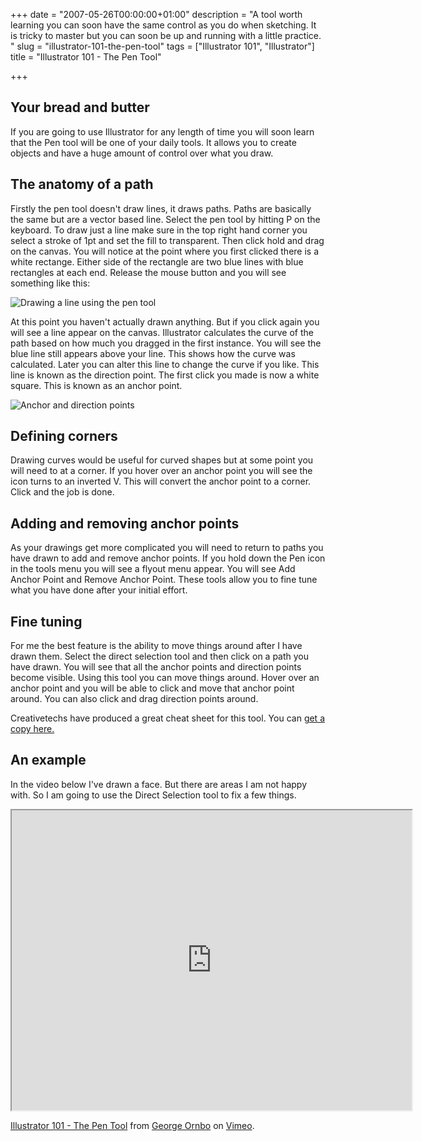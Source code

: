 +++
date = "2007-05-26T00:00:00+01:00"
description = "A tool worth learning you can soon have the same control as you do when sketching. It is tricky to master but you can soon be up and running with a little practice. "
slug = "illustrator-101-the-pen-tool"
tags = ["Illustrator 101", "Illustrator"]
title = "Illustrator 101 - The Pen Tool"

+++

## Your bread and butter

If you are going to use Illustrator for any length of time you will soon learn that the Pen tool will be one of your daily tools. It allows you to create objects and have a huge amount of control over what you draw.

## The anatomy of a path

Firstly the pen tool doesn't draw lines, it draws paths. Paths are basically the same but are a vector based line. Select the pen tool by hitting P on the keyboard. To draw just a line make sure in the top right hand corner you select a stroke of 1pt and set the fill to transparent. Then click hold and drag on the canvas. You will notice at the point where you first clicked there is a white rectange. Either side of the rectangle are two blue lines with blue rectangles at each end. Release the mouse button and you will see something like this:

![Drawing a line using the pen tool][1] 

At this point you haven't actually drawn anything. But if you click again you will see a line appear on the canvas. Illustrator calculates the curve of the path based on how much you dragged in the first instance. You will see the blue line still appears above your line. This shows how the curve was calculated. Later you can alter this line to change the curve if you like. This line is known as the direction point. The first click you made is now a white square. This is known as an anchor point.

![Anchor and direction points][2] 

## Defining corners

Drawing curves would be useful for curved shapes but at some point you will need to at a corner. If you hover over an anchor point you will see the icon turns to an inverted V. This will convert the anchor point to a corner. Click and the job is done. 

## Adding and removing anchor points

As your drawings get more complicated you will need to return to paths you have drawn to add and remove anchor points. If you hold down the Pen icon in the tools menu you will see a flyout menu appear. You will see Add Anchor Point and Remove Anchor Point. These tools allow you to fine tune what you have done after your initial effort.

## Fine tuning

For me the best feature is the ability to move things around after I have drawn them. Select the direct selection tool and then click on a path you have drawn. You will see that all the anchor points and direction points become visible. Using this tool you can move things around. Hover over an anchor point and you will be able to click and move that anchor point around. You can also click and drag direction points around.

Creativetechs have produced a great cheat sheet for this tool. You can [get a copy here.][3]

## An example

In the video below I've drawn a face. But there are areas I am not happy with. So I am going to use the Direct Selection tool to fix a few things.

<iframe src="https://player.vimeo.com/video/32964527?title=0&amp;byline=0&amp;portrait=0" width="640" height="480" allowFullScreen></iframe>

<a href="https://vimeo.com/32964527">Illustrator 101 - The Pen Tool</a> from <a href="https://vimeo.com/shapeshed">George Ornbo</a> on <a href="https://vimeo.com">Vimeo</a>.

 [1]: /images/articles/pen_line.jpg 
 [2]: /images/articles/pen_curve_copy.jpg 
 [3]: http://www.creativetechs.com/iq/adobe_pen_tool_cheatsheet.html
